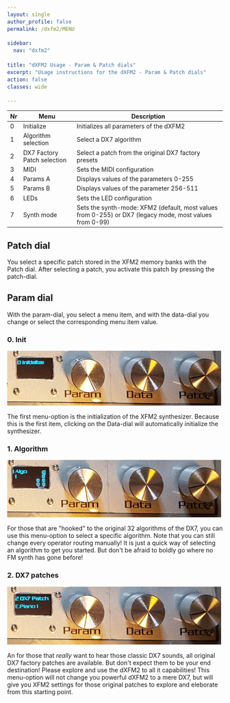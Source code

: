 ```yaml
---
layout: single
author_profile: false
permalink: /dxfm2/MENU

sidebar:
  nav: "dxfm2"

title: "dXFM2 Usage - Param & Patch dials"
excerpt: "Usage instructions for the dXFM2 - Param & Patch dials"
action: false
classes: wide

---
```

|Nr|Menu|Description|
|--|----|-----------|
| 0|Initialize|Initializes all parameters of the dXFM2|
| 1|Algorithm selection|Select a DX7 algorithm|
| 2|DX7 Factory Patch selection|Select a patch from the original DX7 factory presets|
| 3|MIDI|Sets the MIDI configuration|
| 4|Params A|Displays values of the parameters 0-255|
| 5|Params B|Displays values of the parameter 256-511|
| 6|LEDs|Sets the LED configuration|
| 7|Synth mode|Sets the synth-mode: XFM2 (default, most values from 0-255) or DX7 (legacy mode, most values from 0-99)|

## Patch dial

You select a specific patch stored in the XFM2 memory banks with the Patch dial. After selecting a patch, you activate this patch by pressing the patch-dial.

## Param dial

With the param-dial, you select a menu item, and with the data-dial you change or select the corresponding menu item value.

### 0. Init

![](/assets/images/dxfm2/MENU-Init.png)

The first menu-option is the initialization of the XFM2 synthesizer. Because this is the first item, clicking on the Data-dial will automatically initialize the synthesizer.

### 1. Algorithm

![](/assets/images/dxfm2/MENU-Algorithm.png)

For those that are "hooked" to the original 32 algorithms of the DX7, you can use this menu-option to select a specific algorithm. Note that you can still change every operator routing manually! It is just a quick way of selecting an algorithm to get you started. But don't be afraid to boldly go where no FM synth has gone before!

### 2. DX7 patches

![](/assets/images/dxfm2/MENU-Patch.png)

An for those that *really* want to hear those classic DX7 sounds, all original DX7 factory patches are available. But don't expect them to be your end destination! Please explore and use the dXFM2 to all it capabilities! This menu-option will not change you powerful dXFM2 to a mere DX7, but will give you XFM2 settings for those original patches to explore and eleborate from this starting point.
